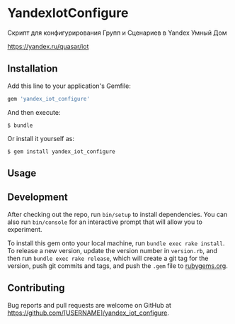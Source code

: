 # YandexIotConfigure

Скрипт для конфигурирования Групп и Сценариев в Yandex Умный Дом

https://yandex.ru/quasar/iot

## Installation

Add this line to your application's Gemfile:

```ruby
gem 'yandex_iot_configure'
```

And then execute:

    $ bundle

Or install it yourself as:

    $ gem install yandex_iot_configure

## Usage



## Development

After checking out the repo, run `bin/setup` to install dependencies. You can also run `bin/console` for an interactive prompt that will allow you to experiment.

To install this gem onto your local machine, run `bundle exec rake install`. To release a new version, update the version number in `version.rb`, and then run `bundle exec rake release`, which will create a git tag for the version, push git commits and tags, and push the `.gem` file to [rubygems.org](https://rubygems.org).

## Contributing

Bug reports and pull requests are welcome on GitHub at https://github.com/[USERNAME]/yandex_iot_configure.



